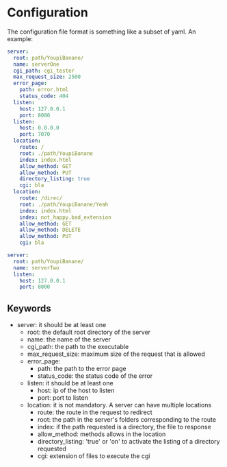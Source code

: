 # Configuration

The configuration file format is something like a subset of yaml. An example:

```yml
server:
  root: path/YoupiBanane/
  name: serverOne
  cgi_path: cgi_tester
  max_request_size: 2500
  error_page:
    path: error.html
    status_code: 404
  listen:
    host: 127.0.0.1
    port: 8080
  listen:
    host: 0.0.0.0
    port: 7070
  location:
    route: /
    root: ./path/YoupiBanane
    index: index.html
    allow_method: GET
    allow_method: PUT
    directory_listing: true
    cgi: bla
  location:
    route: /direc/
    root: ./path/YoupiBanane/Yeah
    index: index.html
    index: not_happy.bad_extension
    allow_method: GET
    allow_method: DELETE
    allow_method: PUT
    cgi: bla

server:
  root: path/YoupiBanane/
  name: serverTwo
  listen:
    host: 127.0.0.1
    port: 8000
```

## Keywords
- server: it should be at least one
  - root: the default root directory of the server
  - name: the name of the server
  - cgi_path: the path to the executable
  - max_request_size: maximum size of the request that is allowed
  - error_page:
    - path: the path to the error page
    - status_code: the status code of the error
  - listen: it should be at least one
    - host: ip of the host to listen
    - port: port to listen
  - location: it is not mandatory. A server can have multiple locations
    - route: the route in the request to redirect
    - root: the path in the server's folders corresponding to the route
    - index: if the path requested is a directory, the file to response
    - allow_method: methods allows in the location
    - directory_listing: 'true' or 'on' to activate the listing of a directory requested
    - cgi: extension of files to execute the cgi
